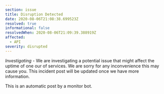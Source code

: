 ```yaml
---
section: issue
title: Disruption Detected
date: 2020-08-06T21:08:38.699523Z
resolved: true
informational: false
resolvedWhen: 2020-08-06T21:09:39.388919Z
affected:
  - API
severity: disrupted
---
```

*Investigating* - We are investigating a potential issue that might affect the uptime of one our of services. We are sorry for any inconvenience this may cause you. This incident post will be updated once we have more information.

This is an automatic post by a monitor bot.
        